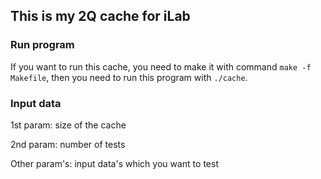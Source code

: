 ## This is my 2Q cache for iLab
### Run program
If you want to run this cache, you need to make it with command ```make -f Makefile```, then you need to run this program with ```./cache```.
### Input data
1st param: size of the cache

2nd param: number of tests

Other param's: input data's which you want to test
